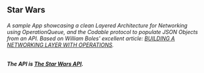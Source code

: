 ## Star Wars
###### A sample App showcasing a clean Layered Architecture for Networking using OperationQueue, and the Codable protocol to populate JSON Objects from an API. Based on William Boles' excellent article: [BUILDING A NETWORKING LAYER WITH OPERATIONS](https://williamboles.me/building-a-networking-layer-with-operations/).

##### The API is [The Star Wars API](http://swapi.co).